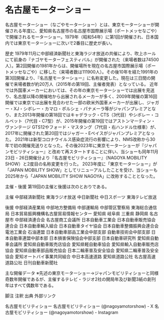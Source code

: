 # 名古屋モーターショー

名古屋モーターショー（なごやモーターショー）とは、東京モーターショーが開催される年度に、愛知県名古屋市の名古屋市国際展示場（ポートメッセなごや）で開催されるモーターショー。1979年（昭和54年）に第1回が開催され、日本国内では東京モーターショーに次いで2番目に歴史が長い。

歴史
1979年11月に中部経済新聞社と東海ラジオ放送の共催により、吹上ホールにて前身の『ナゴヤモーターフェスティバル』が開催された（来場者数は74500人）。第2回開催の1981年からは、開催場所を現在の名古屋市国際展示場（ポートメッセなごや）に移した（来場者数は111900人）。その後10年を経た1991年の第3回開催より、『名古屋モーターショー』に名称変更した。現在は三日間の開催で来場者数が約20万人（2015年の第19回、主催者発表）となっている。
近年では外国車メーカーにおいては、その年の東京モーターショーでは出展を見送り、名古屋以降の開催地から出展されるメーカーが多く、2009年開催の第16回開催では東京では出展を見合わせた一部の欧米外国車メーカーが出展し、ジャガー・XJ・シボレー・カマロ・ポルシェ・パナメーラ等がジャパンプレミアとなり、また2013年開催の第18回ではキャデラック・CTS（3代目）やシボレー・コルベット（7代目・C7型）が、2015年開催の第19回ではアストンマーティン・ヴァンテージ GTS12やフォード・マスタング（7代目・右ハンドル仕様車）が、2017年に開催された第20回ではジャガー・Eペイスがジャパンプレミアとなった。
2021年は新型コロナウイルス感染症流行の影響により、NMS改称から30年で初の開催見送りとなった。その後2023年に東京モーターショーが『ジャパンモビリティショー』と改めて再スタートすることに伴い、当ショーも同年11月23日 - 26日開催分より『名古屋モビリティショー』（NAGOYA MOBILITY SHOW）と2度目の名称変更を行った。
2023年度に「東京モーターショー」が「JAPAN MOBILITY SHOW」としてリニューアルしたことを受け、当ショーも2025年から「JAPAN MOBILITY SHOW NAGOYA」に改称することとなった。

主催・後援
第19回の主催と後援は次のとおりである。

主催
中部経済新聞社
東海ラジオ放送
中日新聞社
中日スポーツ
東海テレビ放送

後援
中部経済産業局
中部地方整備局
中部運輸局
中部管区警察局
東海総合通信局
日本貿易振興機構名古屋貿易情報センター
愛知県
岐阜県
三重県
静岡県
名古屋市
中部経済連合会
名古屋商工会議所
日本自動車工業会
日本自動車販売協会連合会
日本自動車輸入組合
日本自動車タイヤ協会
日本自動車整備振興会連合会
電池工業会
石油連盟
日本自動車部品工業会中部支部
自動車技術会中部支部
日本自動車連盟中部本部
日本損害保険協会中部支部
日本自動車研究所
愛知県自動車会議所
愛知県自動車販売店協会
愛知県軽自動車協会
愛知県輸入自動車販売店協会
愛知県自動車部品販売協会
日本二輪車普及安全協会
愛知県二輪車普及安全協会
愛知オートバイ事業共同組合
中日本高速道路
愛知県道路公社
名古屋高速道路公社
日刊自動車新聞社

主な開催データ
※先述の東京モーターショー→ジャパンモビリティショーと同様奇数年開催であるが、主催するテレビ・ラジオ2社の開局年及び新聞3紙の創刊年はすべて偶数年である。

脚注
注釈
出典
外部リンク

名古屋モビリティショー
名古屋モビリティショー (@nagoyamotorshow) - X
名古屋モビリティショー (@nagoyamotorshow) - Instagram